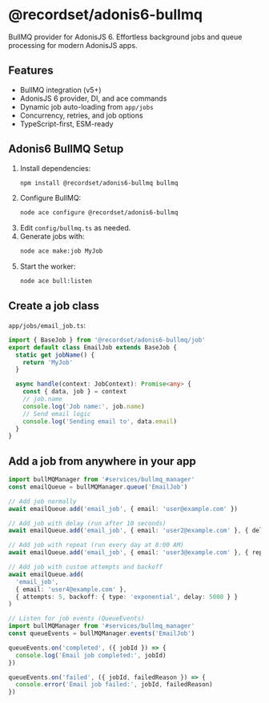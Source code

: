 # @recordset/adonis6-bullmq

BullMQ provider for AdonisJS 6. Effortless background jobs and queue processing for modern AdonisJS apps.

## Features

- BullMQ integration (v5+)
- AdonisJS 6 provider, DI, and ace commands
- Dynamic job auto-loading from `app/jobs`
- Concurrency, retries, and job options
- TypeScript-first, ESM-ready

## Adonis6 BullMQ Setup

1. Install dependencies:
   ```bash
   npm install @recordset/adonis6-bullmq bullmq
   ```
2. Configure BullMQ:
   ```bash
   node ace configure @recordset/adonis6-bullmq
   ```
3. Edit `config/bullmq.ts` as needed.
4. Generate jobs with:
   ```bash
   node ace make:job MyJob
   ```
5. Start the worker:
   ```bash
   node ace bull:listen
   ```

## Create a job class

`app/jobs/email_job.ts`:

```typescript
import { BaseJob } from '@recordset/adonis6-bullmq/job'
export default class EmailJob extends BaseJob {
  static get jobName() {
    return 'MyJob'
  }

  async handle(context: JobContext): Promise<any> {
    const { data, job } = context
    // job.name
    console.log('Job name:', job.name)
    // Send email logic
    console.log('Sending email to', data.email)
  }
}
```

## Add a job from anywhere in your app

```typescript
import bullMQManager from '#services/bullmq_manager'
const emailQueue = bullMQManager.queue('EmailJob')

// Add job normally
await emailQueue.add('email_job', { email: 'user@example.com' })

// Add job with delay (run after 10 seconds)
await emailQueue.add('email_job', { email: 'user2@example.com' }, { delay: 10000 })

// Add job with repeat (run every day at 8:00 AM)
await emailQueue.add('email_job', { email: 'user3@example.com' }, { repeat: { cron: '0 8 * * *' } })

// Add job with custom attempts and backoff
await emailQueue.add(
  'email_job',
  { email: 'user4@example.com' },
  { attempts: 5, backoff: { type: 'exponential', delay: 5000 } }
)

// Listen for job events (QueueEvents)
import bullMQManager from '#services/bullmq_manager'
const queueEvents = bullMQManager.events('EmailJob')

queueEvents.on('completed', ({ jobId }) => {
  console.log('Email job completed:', jobId)
})

queueEvents.on('failed', ({ jobId, failedReason }) => {
  console.error('Email job failed:', jobId, failedReason)
})
```
